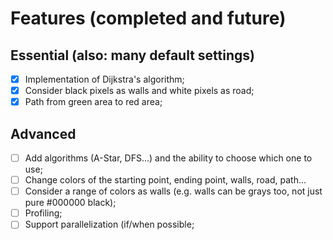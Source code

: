 # Features (completed and future)
## Essential (also: many default settings)
- [X] Implementation of Dijkstra's algorithm;
- [X] Consider black pixels as walls and white pixels as road;
- [X] Path from green area to red area;

## Advanced
- [ ] Add algorithms (A-Star, DFS...) and the ability to choose which one to use;
- [ ] Change colors of the starting point, ending point, walls, road, path...
- [ ] Consider a range of colors as walls (e.g. walls can be grays too, not just pure #000000 black);
- [ ] Profiling;
- [ ] Support parallelization (if/when possible;
